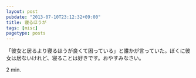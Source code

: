 ```yaml
---
layout: post
pubdate: "2013-07-10T23:12:32+09:00"
title: 寝るほうが
tags: [misc]
pagetype: posts
---
```

「彼女と居るより寝るほうが良くて困っている」と誰かが言っていた。ぼくに彼女は居ないけれど、寝ることは好きです。おやすみなさい。

2 min.
